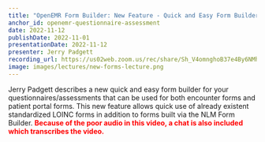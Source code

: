 ```yaml
---
title: "OpenEMR Form Builder: New Feature - Quick and Easy Form Builder"
anchor_id: openemr-questionnaire-assessment
date: 2022-11-12
publishDate: 2022-11-01
presentationDate: 2022-11-12
presenter: Jerry Padgett
recording_url: https://us02web.zoom.us/rec/share/Sh_V4omnghoB37e4By6NMhLRfF1m5uGn6F77nINBRLZd3c3jTYKFjKuVdrX54ntG.W2855w7SViRh0C-a
image: images/lectures/new-forms-lecture.png
---
```


Jerry Padgett describes a new quick and easy form builder for your questionnaires/assessments that can be used for both encounter forms and patient portal forms. This new feature allows quick use of already existent standardized LOINC forms in addition to forms built via the NLM Form Builder. <span style="color: red; font-weight: bold;" >Because of the poor audio in this video, a chat is also included which transcribes the video.</span>
<!--more -->

